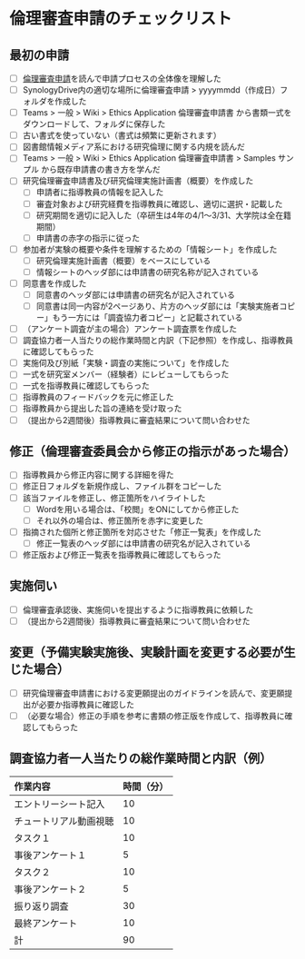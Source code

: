 # 倫理審査申請のチェックリスト

## 最初の申請

- [ ] [倫理審査申請](../research/user-study/ethics-application.md)を読んで申請プロセスの全体像を理解した
- [ ] SynologyDrive内の適切な場所に倫理審査申請 > yyyymmdd（作成日）フォルダを作成した
- [ ] Teams > 一般 > Wiki > Ethics Application 倫理審査申請書 から書類一式をダウンロードして、フォルダに保存した
- [ ] 古い書式を使っていない（書式は頻繁に更新されます）
- [ ] 図書館情報メディア系における研究倫理に関する内規を読んだ
- [ ] Teams > 一般 > Wiki > Ethics Application 倫理審査申請書 > Samples サンプル から既存申請書の書き方を学んだ
- [ ] 研究倫理審査申請書及び研究倫理実施計画書（概要）を作成した
  - [ ] 申請者に指導教員の情報を記入した
  - [ ] 審査対象および研究経費を指導教員に確認し、適切に選択・記載した
  - [ ] 研究期間を適切に記入した（卒研生は4年の4/1～3/31、大学院は全在籍期間）
  - [ ] 申請書の赤字の指示に従った
- [ ] 参加者が実験の概要や条件を理解するための「情報シート」を作成した
  - [ ] 研究倫理実施計画書（概要）をベースにしている
  - [ ] 情報シートのヘッダ部には申請書の研究名称が記入されている
- [ ] 同意書を作成した
  - [ ] 同意書のヘッダ部には申請書の研究名が記入されている
  - [ ] 同意書は同一内容が2ページあり、片方のヘッダ部には「実験実施者コピー」もう一方には「調査協力者コピー」と記載されている
- [ ] （アンケート調査が主の場合）アンケート調査票を作成した
- [ ] 調査協力者一人当たりの総作業時間と内訳（下記参照）を作成し、指導教員に確認してもらった
- [ ] 実施伺及び別紙「実験・調査の実施について」を作成した
- [ ] 一式を研究室メンバー（経験者）にレビューしてもらった
- [ ] 一式を指導教員に確認してもらった
- [ ] 指導教員のフィードバックを元に修正した
- [ ] 指導教員から提出した旨の連絡を受け取った
- [ ] （提出から2週間後）指導教員に審査結果について問い合わせた

## 修正（倫理審査委員会から修正の指示があった場合）

- [ ] 指導教員から修正内容に関する詳細を得た
- [ ] 修正日フォルダを新規作成し、ファイル群をコピーした
- [ ] 該当ファイルを修正し、修正箇所をハイライトした
  - [ ] Wordを用いる場合は、「校閲」をONにしてから修正した
  - [ ] それ以外の場合は、修正箇所を赤字に変更した
- [ ] 指摘された個所と修正箇所を対応させた「修正一覧表」を作成した
  - [ ] 修正一覧表のヘッダ部には申請書の研究名が記入されている
- [ ] 修正版および修正一覧表を指導教員に確認してもらった

## 実施伺い

- [ ] 倫理審査承認後、実施伺いを提出するように指導教員に依頼した
- [ ] （提出から2週間後）指導教員に審査結果について問い合わせた

## 変更（予備実験実施後、実験計画を変更する必要が生じた場合）

- [ ]  研究倫理審査申請書における変更願提出のガイドラインを読んで、変更願提出が必要か指導教員に確認した
- [ ] （必要な場合）修正の手順を参考に書類の修正版を作成して、指導教員に確認してもらった

## 調査協力者一人当たりの総作業時間と内訳（例）

|作業内容|時間（分）|
|:--|:--|
|エントリーシート記入|10|
|チュートリアル動画視聴|10|
|タスク１|10|
|事後アンケート１|5|
|タスク２|10|
|事後アンケート２|5|
|振り返り調査|30|
|最終アンケート|10|
|計|90|
